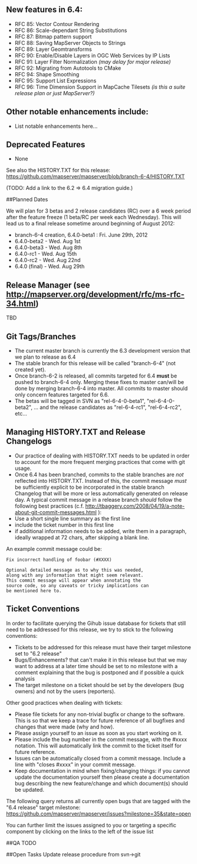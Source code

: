 ## New features in 6.4:
* RFC 85: Vector Contour Rendering
* RFC 86: Scale-dependant String Substitutions
* RFC 87: Bitmap pattern support
* RFC 88: Saving MapServer Objects to Strings
* RFC 89: Layer Geomtransforms
* RFC 90: Enable/Disable Layers in OGC Web Services by IP Lists
* RFC 91: Layer Filter Normalization _(may delay for major release)_
* RFC 92: Migrating from Autotools to CMake
* RFC 94: Shape Smoothing
* RFC 95: Support List Expressions
* RFC 96: Time Dimension Support in MapCache Tilesets _(is this a suite release plan or just MapServer?)_

## Other notable enhancements include:
* List notable enhancements here...

## Deprecated Features
* None

See also the HISTORY.TXT for this release:
https://github.com/mapserver/mapserver/blob/branch-6-4/HISTORY.TXT

(TODO: Add a link to the 6.2 => 6.4 migration guide.)
                                                                   
##Planned Dates

We will plan for 3 betas and 2 release candidates (RC) over a 6 week period after the feature freeze (1 beta/RC per week each Wednesday). This will lead us to a final release sometime around beginning of August 2012:

* branch-6-4 creation, 6.4.0-beta1 : Fri. June 29th, 2012
* 6.4.0-beta2 - Wed. Aug 1st
* 6.4.0-beta3 -    Wed. Aug 8th
* 6.4.0-rc1 -  Wed. Aug 15th
* 6.4.0-rc2 -   Wed. Aug 22nd
* 6.4.0 (final) -  Wed. Aug 29th

## Release Manager (see http://mapserver.org/development/rfc/ms-rfc-34.html) 
TBD
                                                          
## Git Tags/Branches

* The current master branch is currently the 6.3 development version that we plan to release as 6.4
* The stable branch for this release will be called "branch-6-4" (not created yet).
* Once branch-6-2 is released, all commits targeted for 6.4 **must** be pushed to branch-6-4 only. Merging
these fixes to master can/will be done by merging branch-6-4 into master. All commits to master should only concern features targeted for 6.6.
* The betas will be tagged in SVN as "rel-6-4-0-beta1", "rel-6-4-0-beta2", ... and the release candidates as "rel-6-4-rc1", "rel-6-4-rc2", etc...

## Managing HISTORY.TXT and Release Changelogs

* Our practice of dealing with HISTORY.TXT needs to be updated in order to account for the more frequent merging practices that come with git usage.
* Once 6.4 has been branched, commits to the stable branches are *not* reflected into HISTORY.TXT. Instead of this, the commit message *must* be sufficiently explicit to be incorporated in the stable branch Changelog that will be more or less automatically generated on release day. A typical commit message in a release branch *should* follow the following best practices (c.f. http://tbaggery.com/2008/04/19/a-note-about-git-commit-messages.html ):
 * Use a short single line summary as the first line
 * include the ticket number in this first line
 * if additional information needs to be added, write them in a paragraph, ideally wrapped at 72 chars, after skipping a blank line.

An example commit message could be:
```
Fix incorrect handling of foobar (#XXXX)

Optional detailed message as to why this was needed,
along with any information that might seem relevant.
This commit message will appear when annotating the
source code, so any caveats or tricky implications can
be mentioned here to.
```
 
## Ticket Conventions
In order to facilitate querying the Gihub issue database for tickets that still need to be addressed for this release, we try to stick to the following conventions:

* Tickets to be addressed for this release must have their target milestone set to "6.2 release" 
* Bugs/Enhancements? that can't make it in this release but that we may want to address at a later time should be set to no milestone with a comment explaining that the bug is postponed and if possible a quick analysis
* The target milestone on a ticket should be set by the developers (bug owners) and not by the users (reporters).

Other good practices when dealing with tickets:

* Please file tickets for any non-trivial bugfix or change to the software. This is so that we keep a trace for future reference of all bugfixes and changes that were made (why and how).
* Please assign yourself to an issue as soon as you start working on it.
* Please include the bug number in the commit message, with the #xxxx notation. This will automatically link the commit to the ticket itself for future reference.
* Issues can be automatically closed from a commit message. Include a line with "closes #xxxx" in your commit message.
* Keep documentation in mind when fixing/changing things: if you cannot update the documentation yourself then please create a documentation bug describing the new feature/change and which document(s) should be updated.                                                                            

The following query returns all currently open bugs that are tagged with the "6.4 release" target milestone:
https://github.com/mapserver/mapserver/issues?milestone=35&state=open

You can further limit the issues assigned to you or targeting a specific component by clicking on the links to the left of the issue list
                                                                          
##QA
TODO

##Open Tasks
Update release procedure from svn->git